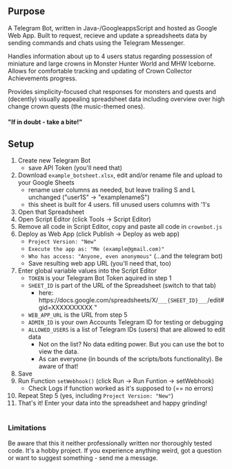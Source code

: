 
## Purpose
A Telegram Bot, written in Java-/GoogleappsScript and hosted as Google Web App. Built to request, recieve and update a spreadsheets data by sending commands and chats using the Telegram Messenger. 

Handles information about up to 4 users status regarding possession of miniature and large crowns in Monster Hunter World and MHW Iceborne. Allows for comfortable tracking and updating of Crown Collector Achievements progress.

Provides simplicity-focused chat responses for monsters and quests and (decently) visually appealing spreadsheet data including overview over high change crown quests (the music-themed ones).

#### "If in doubt - take a bite!"

## Setup

1. Create new Telegram Bot
	- save API Token (you'll need that)
 2. Download `example_botsheet.xlsx`, edit and/or rename file and upload to your Google Sheets
	- rename user columns as needed, but leave trailing S and L unchanged ("user1S" -> "examplenameS")
	- this sheet is built for 4 users. fill unused users columns with '1's
3. Open that Spreadsheet
3. Open Script Editor (click Tools -> Script Editor)
4. Remove all code in Script Editor, copy and paste all code in `crownbot.js`
5. Deploy as Web App (click Publish -> Deploy as web app) 
	- `Project Version: "New"`
	- `Execute the app as: "Me (example@gmail.com)"`
	- `Who has access: "Anyone, even anonymous"` (...and the telegram bot)
	- Save resulting web app URL (you'll need that, too)
6. Enter global variable values into the Script Editor
	- `TOKEN` is your Telegram Bot Token aquired in step 1
	- `SHEET_ID` is part of the URL of the Spreadsheet (switch to that tab) 
        - here: htt<span>ps://docs.google.com/spreadsheets/X/`___{SHEET_ID}___`/edit#gid=XXXXXXXXXX "
	- `WEB_APP_URL` is the URL from step 5
	- `ADMIN_ID` is your own Accounts Telegram ID for testing or debugging
	- `ALLOWED_USERS` is a list of Telegram IDs (users) that are allowed to edit data
        - Not on the list? No data editing power. But you can use the bot to view the data. 
        - As can everyone (in bounds of the scripts/bots functionality). Be aware of that!
7. Save 
8. Run Function `setWebhook()` (click Run -> Run Funtion -> setWebhook)
	- Check Logs if function worked as it's supposed to (== no errors)
9. Repeat Step 5 (yes, including `Project Version: "New"`)
10. That's it! Enter your data into the spreadsheet and happy grinding!

#
### Limitations
Be aware that this it neither professionally written nor thoroughly tested code. It's a hobby project. If you experience anything weird, got a question or want to suggest something - send me a message. 
